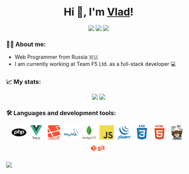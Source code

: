 <h1 align="center">Hi 👋, I'm <a href="https://vk.com/vl_kosh" target="_blank">Vlad</a>!</h1>
<div align="center">
<a href="https://t.me/vl_kosh"><img src="https://img.shields.io/badge/Telegram-2CA5E0?style=for-the-badge&logo=telegram&logoColor=white"></a>
<a href="mailto:pshift4180@gmail.com"><img src="https://img.shields.io/badge/Gmail-D14836?style=for-the-badge&logo=gmail&logoColor=white"></a>
<a href="https://discordapp.com/users/278173631543115776/"><img src="https://img.shields.io/badge/Discord-%235865F2.svg?style=for-the-badge&logo=discord&logoColor=white"></a>
</div>

### 👨‍💻 About me:

- Web Programmer from Russia 🇷🇺
- I am currently working at Team F5 Ltd. as a full-stack developer 💻

### 📈 My stats:

<div align="center">
  <img src = "https://github-readme-stats.vercel.app/api?username=FIZIS-net&show_icons=true&theme=dark" width = 376>
  <img src = "https://github-readme-streak-stats.herokuapp.com/?user=FIZIS-net&theme=dark" width = 400>
</div>

### 🛠️ Languages and development tools:

<div align="center">
    <img src="https://raw.githubusercontent.com/devicons/devicon/1119b9f84c0290e0f0b38982099a2bd027a48bf1/icons/php/php-plain.svg" title="PHP" width="40" height="40"/>&nbsp;
    <img src="https://raw.githubusercontent.com/devicons/devicon/1119b9f84c0290e0f0b38982099a2bd027a48bf1/icons/vuejs/vuejs-original-wordmark.svg" title="VueJS" width="40" height="40"/>&nbsp;
    <img src="https://raw.githubusercontent.com/devicons/devicon/1119b9f84c0290e0f0b38982099a2bd027a48bf1/icons/laravel/laravel-plain-wordmark.svg" title="laravel" width="40" height="40"/>&nbsp;
    <img src="https://raw.githubusercontent.com/devicons/devicon/1119b9f84c0290e0f0b38982099a2bd027a48bf1/icons/mysql/mysql-plain-wordmark.svg" title="Mysql" width="40" height="40"/>&nbsp;
    <img src="https://raw.githubusercontent.com/devicons/devicon/1119b9f84c0290e0f0b38982099a2bd027a48bf1/icons/mongodb/mongodb-original-wordmark.svg" title="MongoDB" width="40" height="40"/>&nbsp;
    <img src="https://raw.githubusercontent.com/devicons/devicon/1119b9f84c0290e0f0b38982099a2bd027a48bf1/icons/javascript/javascript-original.svg" title="JavaScript" width="40" height="40"/>&nbsp;
    <img src="https://raw.githubusercontent.com/devicons/devicon/1119b9f84c0290e0f0b38982099a2bd027a48bf1/icons/jquery/jquery-plain-wordmark.svg" title="Jquery" width="40" height="40"/>&nbsp;
    <img src="https://raw.githubusercontent.com/devicons/devicon/1119b9f84c0290e0f0b38982099a2bd027a48bf1/icons/css3/css3-plain-wordmark.svg"  title="CSS3" width="40" height="40"/>&nbsp;
    <img src="https://raw.githubusercontent.com/devicons/devicon/1119b9f84c0290e0f0b38982099a2bd027a48bf1/icons/html5/html5-plain-wordmark.svg" title="HTML5" width="40" height="40"/>&nbsp;
    <img src="https://raw.githubusercontent.com/devicons/devicon/1119b9f84c0290e0f0b38982099a2bd027a48bf1/icons/composer/composer-original.svg" title="Composer" width="40" height="40"/>&nbsp;
    <img src="https://raw.githubusercontent.com/devicons/devicon/1119b9f84c0290e0f0b38982099a2bd027a48bf1/icons/git/git-plain-wordmark.svg" title="git" width="40" height="40"/>&nbsp;
</div>

![](https://komarev.com/ghpvc/?username=FIZIS-net)
